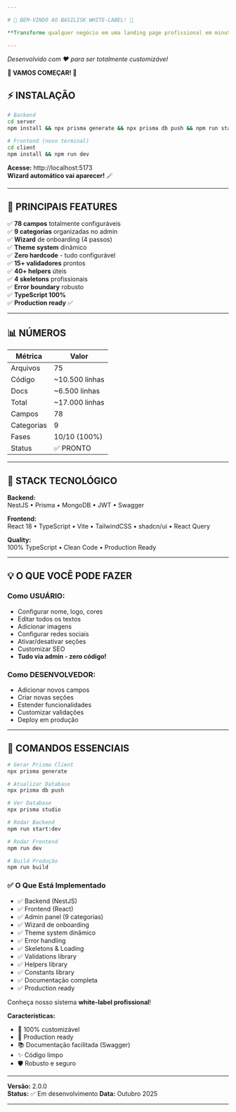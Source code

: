 ```yaml
---

# 🎊 BEM-VINDO AO BASILISK WHITE-LABEL! 🎊

**Transforme qualquer negócio em uma landing page profissional em minutos!**

---
```


*Desenvolvido com ❤️ para ser totalmente customizável*

**🚀 VAMOS COMEÇAR! 🚀**


## ⚡ INSTALAÇÃO 

```bash
# Backend
cd server
npm install && npx prisma generate && npx prisma db push && npm run start:dev

# Frontend (novo terminal)
cd client
npm install && npm run dev
```

**Acesse:** http://localhost:5173  
**Wizard automático vai aparecer!** 🪄

---

## 🎨 PRINCIPAIS FEATURES

✅ **78 campos** totalmente configuráveis  
✅ **9 categorias** organizadas no admin  
✅ **Wizard** de onboarding (4 passos)  
✅ **Theme system** dinâmico  
✅ **Zero hardcode** - tudo configurável  
✅ **15+ validadores** prontos  
✅ **40+ helpers** úteis  
✅ **4 skeletons** profissionais  
✅ **Error boundary** robusto  
✅ **TypeScript 100%**  
✅ **Production ready** ✅

---

## 📊 NÚMEROS

| Métrica | Valor |
|---------|-------|
| Arquivos | 75 |
| Código | ~10.500 linhas |
| Docs | ~6.500 linhas |
| Total | ~17.000 linhas |
| Campos | 78 |
| Categorias | 9 |
| Fases | 10/10 (100%) |
| Status | ✅ PRONTO |

---

## 🎯 STACK TECNOLÓGICO

**Backend:**  
NestJS • Prisma • MongoDB • JWT • Swagger

**Frontend:**  
React 18 • TypeScript • Vite • TailwindCSS • shadcn/ui • React Query

**Quality:**  
100% TypeScript • Clean Code • Production Ready

---

## 💡 O QUE VOCÊ PODE FAZER

### Como USUÁRIO:
- Configurar nome, logo, cores
- Editar todos os textos
- Adicionar imagens
- Configurar redes sociais
- Ativar/desativar seções
- Customizar SEO
- **Tudo via admin - zero código!**

### Como DESENVOLVEDOR:
- Adicionar novos campos
- Criar novas seções
- Estender funcionalidades
- Customizar validações
- Deploy em produção

---

## 🚀 COMANDOS ESSENCIAIS

```bash
# Gerar Prisma Client
npx prisma generate

# Atualizar Database
npx prisma db push

# Ver Database
npx prisma studio

# Rodar Backend
npm run start:dev

# Rodar Frontend
npm run dev

# Build Produção
npm run build
```

### ✅ O Que Está Implementado

- ✅ Backend (NestJS)
- ✅ Frontend  (React)
- ✅ Admin panel (9 categorias)
- ✅ Wizard de onboarding
- ✅ Theme system dinâmico
- ✅ Error handling
- ✅ Skeletons & Loading
- ✅ Validations library
- ✅ Helpers library
- ✅ Constants library
- ✅ Documentação completa
- ✅ Production ready


Conheça nosso sistema **white-label profissional**!

**Características:**
- 🎨 100% customizável
- 🚀 Production ready
- 📚 Documentação facilitada (Swagger)
- ✨ Código limpo
- 🛡️ Robusto e seguro

---

**Versão:** 2.0.0   
**Status:** ✅ Em desenvolvimento
**Data:** Outubro 2025

---


